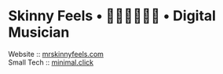 # Skinny Feels • 👨🏻‍💻👨🏼‍🎤 • Digital Musician

Website    :: [mrskinnyfeels.com](https://mrskinnyfeels.com)  
Small Tech :: [minimal.click](https://minimal.click)
